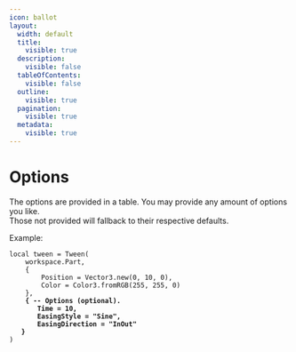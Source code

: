 ```yaml
---
icon: ballot
layout:
  width: default
  title:
    visible: true
  description:
    visible: false
  tableOfContents:
    visible: false
  outline:
    visible: true
  pagination:
    visible: true
  metadata:
    visible: true
---
```


# Options

The options are provided in a table. You may provide any amount of options you like.\
Those not provided will fallback to their respective defaults.

Example:

<pre class="language-lua"><code class="lang-lua">local tween = Tween(
	workspace.Part,
	{
		Position = Vector3.new(0, 10, 0),
		Color = Color3.fromRGB(255, 255, 0)
	},
<strong>	{ -- Options (optional).
</strong><strong>		Time = 10,
</strong><strong>		EasingStyle = "Sine",
</strong><strong>		EasingDirection = "InOut"
</strong><strong>	}
</strong>)
</code></pre>
